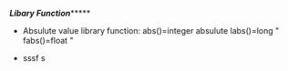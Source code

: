 *******Libary Function************

* Absulute value library function:
    abs()=integer absulute
    labs()=long    "
    fabs()=float   "

* sssf s 